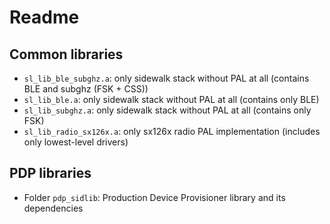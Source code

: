 # Readme

## Common libraries

* `sl_lib_ble_subghz.a`: only sidewalk stack without PAL at all (contains BLE and subghz (FSK + CSS))
* `sl_lib_ble.a`: only sidewalk stack without PAL at all (contains only BLE)
* `sl_lib_subghz.a`: only sidewalk stack without PAL at all (contains only FSK)
* `sl_lib_radio_sx126x.a`: only sx126x radio PAL implementation (includes only lowest-level drivers)

## PDP libraries

* Folder `pdp_sidlib`: Production Device Provisioner library and its dependencies
